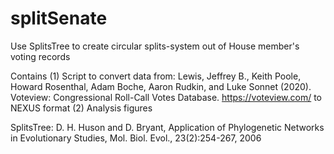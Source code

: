 # splitSenate

Use SplitsTree to create circular splits-system out of House member's voting records

Contains 
(1) Script to convert data from: Lewis, Jeffrey B., Keith Poole, Howard Rosenthal, Adam Boche, Aaron Rudkin, and Luke Sonnet (2020). Voteview: Congressional Roll-Call Votes Database. https://voteview.com/
to NEXUS format
(2) Analysis figures


SplitsTree: D. H. Huson and D. Bryant, Application of Phylogenetic Networks in Evolutionary Studies, Mol. Biol. Evol., 23(2):254-267, 2006

